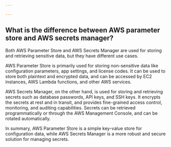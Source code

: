 ```yaml
---

---
```


## What is the difference between AWS parameter store and AWS secrets manager?

Both AWS Parameter Store and AWS Secrets Manager are used for storing and retrieving sensitive data, but they have different use cases.

AWS Parameter Store is primarily used for storing non-sensitive data like configuration parameters, app settings, and license codes. It can be used to store both plaintext and encrypted data, and can be accessed by EC2 instances, AWS Lambda functions, and other AWS services.

AWS Secrets Manager, on the other hand, is used for storing and retrieving secrets such as database passwords, API keys, and SSH keys. It encrypts the secrets at rest and in transit, and provides fine-grained access control, monitoring, and auditing capabilities. Secrets can be retrieved programmatically or through the AWS Management Console, and can be rotated automatically.

In summary, AWS Parameter Store is a simple key-value store for configuration data, while AWS Secrets Manager is a more robust and secure solution for managing secrets.